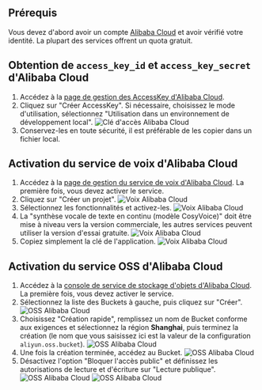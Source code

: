 ## Prérequis
Vous devez d'abord avoir un compte [Alibaba Cloud](https://www.aliyun.com) et avoir vérifié votre identité. La plupart des services offrent un quota gratuit.

## Obtention de `access_key_id` et `access_key_secret` d'Alibaba Cloud
1. Accédez à la [page de gestion des AccessKey d'Alibaba Cloud](https://ram.console.aliyun.com/profile/access-keys).
2. Cliquez sur "Créer AccessKey". Si nécessaire, choisissez le mode d'utilisation, sélectionnez "Utilisation dans un environnement de développement local".
![Clé d'accès Alibaba Cloud](/docs/images/aliyun_accesskey_1.png)
3. Conservez-les en toute sécurité, il est préférable de les copier dans un fichier local.

## Activation du service de voix d'Alibaba Cloud
1. Accédez à la [page de gestion du service de voix d'Alibaba Cloud](https://nls-portal.console.aliyun.com/applist). La première fois, vous devez activer le service.
2. Cliquez sur "Créer un projet".
![Voix Alibaba Cloud](/docs/images/aliyun_speech_1.png)
3. Sélectionnez les fonctionnalités et activez-les.
![Voix Alibaba Cloud](/docs/images/aliyun_speech_2.png)
4. La "synthèse vocale de texte en continu (modèle CosyVoice)" doit être mise à niveau vers la version commerciale, les autres services peuvent utiliser la version d'essai gratuite.
![Voix Alibaba Cloud](/docs/images/aliyun_speech_3.png)
5. Copiez simplement la clé de l'application.
![Voix Alibaba Cloud](/docs/images/aliyun_speech_4.png)

## Activation du service OSS d'Alibaba Cloud
1. Accédez à la [console de service de stockage d'objets d'Alibaba Cloud](https://oss.console.aliyun.com/overview). La première fois, vous devez activer le service.
2. Sélectionnez la liste des Buckets à gauche, puis cliquez sur "Créer".
![OSS Alibaba Cloud](/docs/images/aliyun_oss_1.png)
3. Choisissez "Création rapide", remplissez un nom de Bucket conforme aux exigences et sélectionnez la région **Shanghai**, puis terminez la création (le nom que vous saisissez ici est la valeur de la configuration `aliyun.oss.bucket`).
![OSS Alibaba Cloud](/docs/images/aliyun_oss_2.png)
4. Une fois la création terminée, accédez au Bucket.
![OSS Alibaba Cloud](/docs/images/aliyun_oss_3.png)
5. Désactivez l'option "Bloquer l'accès public" et définissez les autorisations de lecture et d'écriture sur "Lecture publique".
![OSS Alibaba Cloud](/docs/images/aliyun_oss_4.png)
![OSS Alibaba Cloud](/docs/images/aliyun_oss_5.png)